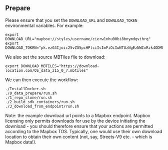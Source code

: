 ## Prepare ##

Please ensure that you set the `DOWNLOAD_URL` and `DOWNLOAD_TOKEN` environmental variables.  For example:
```console
export DOWNLOAD_URL="mapbox://styles/username/cierw1nhu00bi8bnymdqvihrq"
export DOWNLOAD_TOKEN="pk.ezG4Ijoic25vZG5pcHPlciIsImFiOiIwNTUzNgEzNWIxRzk4ODM0NTUxZWIyMzceZjR7MDI1MiJ9.s9T8QPo0GjAV5OBvRdfnzA"
```

We also set the source MBTiles file to download:
```console
export DOWNLOAD_MBTILES="https://download-location.com/OS_data_z15_0_7.mbtiles"
```

We can then execute the workflow:
```console
./InstallDocker.sh
./0_data_prepare/run.sh
./1_repo_clone/run.sh
./2_build_sdk_containers/run.sh
./3_download_from_endpoint/run.sh
```

Note: the example download url points to a Mapbox endpoint.  Mapbox licensing only permits downloads for use by the device initiating the download - you should therefore ensure that your actions are permitted according to the Mapbox TOS.  Typically, one would use their own download location to obtain their own content (not, say, Streets-V9 etc. - which is Mapbox data!).
